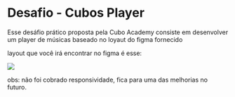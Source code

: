 # Desafio - Cubos Player

Esse desáfio prático proposta pela Cubo Academy consiste em desenvolver um player de músicas baseado no loyaut do figma fornecido

layout que você irá encontrar no figma é esse:

![](https://i.imgur.com/R8MWpbB.png)

obs: não foi cobrado responsividade, fica para uma das melhorias no futuro.
